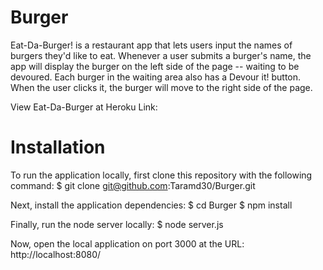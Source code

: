# Burger
Eat-Da-Burger! is a restaurant app that lets users input the names of burgers they'd like to eat. Whenever a user submits a burger's name, the app will display the burger on the left side of the page -- waiting to be devoured. Each burger in the waiting area also has a Devour it! button. When the user clicks it, the burger will move to the right side of the page.

View Eat-Da-Burger at Heroku Link: 

# Installation
To run the application locally, first clone this repository with the following command:
$ git clone git@github.com:Taramd30/Burger.git

Next, install the application dependencies:
$ cd Burger
$ npm install

Finally, run the node server locally:
$ node server.js

Now, open the local application on port 3000 at the URL: http://localhost:8080/
